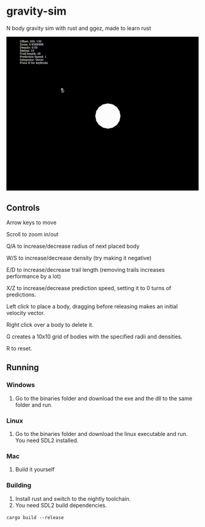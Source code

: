 # gravity-sim
N body gravity sim with rust and ggez, made to learn rust

![](preview_new.gif)


## Controls

Arrow keys to move

Scroll to zoom in/out

Q/A to increase/decrease radius of next placed body

W/S to increase/decrease density (try making it negative)

E/D to increase/decrease trail length (removing trails increases performance by a lot)

X/Z to increase/decrease prediction speed, setting it to 0 turns of predictions.

Left click to place a body, dragging before releasing makes an initial velocity vector.

Right click over a body to delete it.

G creates a 10x10 grid of bodies with the specified radii and densities.

R to reset.

## Running

### Windows
1. Go to the binaries folder and download the exe and the dll to the same folder and run.

### Linux
1. Go to the binaries folder and download the linux executable and run. You need SDL2 installed.

### Mac
1. Build it yourself 

### Building
1. Install rust and switch to the nightly toolchain. 
2. You need SDL2 build dependencies.

``` cargo build --release ```
